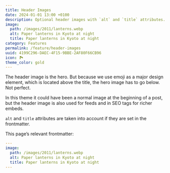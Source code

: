 ```yaml
---
title: Header Images
date: 2024-01-01 13:00 +0100
description: Optional header images with `alt` and `title` attributes.
image:
  path: /images/2011/lanterns.webp
  alt: Paper lanterns in Kyoto at night
  title: Paper lanterns in Kyoto at night
category: Features
permalink: /feature/header-images
uuid: 4199C296-DAEC-4F15-9BBE-2AF80F66CB96
icon: 🏞️
theme_color: gold
---
```

The header image is the hero. But because we use emoji as a major design element, which is located above the title, the hero image has to go below. Not perfect.

In this theme it could have been a normal image at the beginning of a post, but the header image is also used for feeds and in SEO tags for richer embeds.

`alt` and `title` attributes are taken into account if they are set in the frontmatter.

This page’s relevant frontmatter:

```yaml
---
image:
  path: /images/2011/lanterns.webp
  alt: Paper lanterns in Kyoto at night
  title: Paper lanterns in Kyoto at night
---
```
